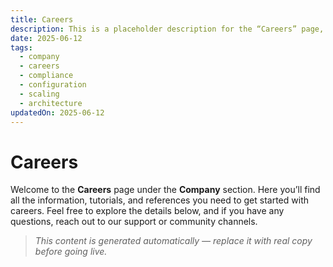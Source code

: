 ```yaml
---
title: Careers
description: This is a placeholder description for the “Careers” page, giving readers a quick overview of what they can expect to find here.
date: 2025-06-12
tags:
  - company
  - careers
  - compliance
  - configuration
  - scaling
  - architecture
updatedOn: 2025-06-12
---
```

# Careers

Welcome to the **Careers** page under the **Company** section. Here you’ll find all the information, tutorials, and references you need to get started with careers. Feel free to explore the details below, and if you have any questions, reach out to our support or community channels.

> _This content is generated automatically — replace it with real copy before going live._ 
